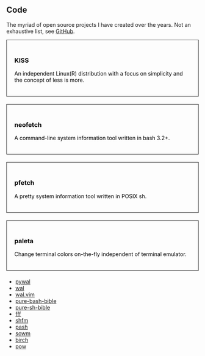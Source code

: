 <style>.a{color:#000;text-decoration:none}.c{padding:20px;border: 1px solid;margin-bottom:20px;transition:.2s}.c:hover{background:#000;color:#fff}</style>

## Code

The myriad of open source projects I have created over the years.
Not an exhaustive list, see [GitHub](https://github.com/dylanaraps).


<a class=a href="https://k1ss.org"><div class=c>
### KISS
An independent Linux(R) distribution with a focus on simplicity and the concept of less is more.
</div></a>

<a class=a href="https://github.com/dylanaraps/neofetch"><div class=c>
### neofetch
A command-line system information tool written in bash 3.2+.
</div></a>

<a class=a href="https://github.com/dylanaraps/pfetch"><div class=c>
### pfetch
A pretty system information tool written in POSIX sh.
</div></a>

<a class=a href="https://github.com/dylanaraps/paleta"><div class=c>
### paleta
Change terminal colors on-the-fly independent of terminal emulator.
</div></a>


- [pywal](https://github.com/dylanaraps/pywal)
- [wal](https://github.com/dylanaraps/wal)
- [wal.vim](https://github.com/dylanaraps/wal.vim)
- [pure-bash-bible](https://github.com/dylanaraps/pure-bash-bible)
- [pure-sh-bible](https://github.com/dylanaraps/pure-sh-bible)
- [fff](https://github.com/dylanaraps/fff)
- [shfm](https://github.com/dylanaraps/shfm)
- [pash](https://github.com/dylanaraps/pash)
- [sowm](https://github.com/dylanaraps/sowm)
- [birch](https://github.com/dylanaraps/birch)
- [pow](https://github.com/dylanaraps/pow)
